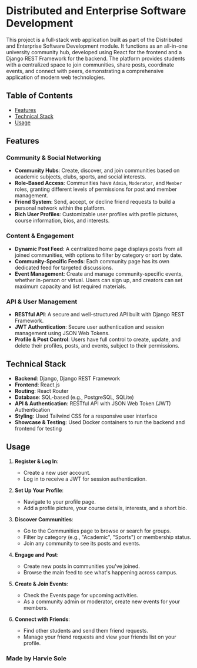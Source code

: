 # Distributed and Enterprise Software Development

This project is a full-stack web application built as part of the Distributed and Enterprise Software Development module. It functions as an all-in-one university community hub, developed using React for the frontend and a Django REST Framework for the backend. The platform provides students with a centralized space to join communities, share posts, coordinate events, and connect with peers, demonstrating a comprehensive application of modern web technologies.

## Table of Contents
- [Features](#features)
- [Technical Stack](#technical-stack)
- [Usage](#usage)

## Features

### Community & Social Networking
- **Community Hubs**: Create, discover, and join communities based on academic subjects, clubs, sports, and social interests.
- **Role-Based Access**: Communities have `Admin`, `Moderator`, and `Member` roles, granting different levels of permissions for post and member management.
- **Friend System**: Send, accept, or decline friend requests to build a personal network within the platform.
- **Rich User Profiles**: Customizable user profiles with profile pictures, course information, bios, and interests.

### Content & Engagement
- **Dynamic Post Feed**: A centralized home page displays posts from all joined communities, with options to filter by category or sort by date.
- **Community-Specific Feeds**: Each community page has its own dedicated feed for targeted discussions.
- **Event Management**: Create and manage community-specific events, whether in-person or virtual. Users can sign up, and creators can set maximum capacity and list required materials.

### API & User Management
- **RESTful API**: A secure and well-structured API built with Django REST Framework.
- **JWT Authentication**: Secure user authentication and session management using JSON Web Tokens.
- **Profile & Post Control**: Users have full control to create, update, and delete their profiles, posts, and events, subject to their permissions.

## Technical Stack

- **Backend**: Django, Django REST Framework
- **Frontend**: React.js
- **Routing**: React Router
- **Database**: SQL-based (e.g., PostgreSQL, SQLite)
- **API & Authentication**: RESTful API with JSON Web Token (JWT) Authentication
- **Styling**: Used Tailwind CSS for a responsive user interface
- **Showcase & Testing**: Used Docker containers to run the backend and frontend for testing

## Usage

1.  **Register & Log In**:
    - Create a new user account.
    - Log in to receive a JWT for session authentication.

2.  **Set Up Your Profile**:
    - Navigate to your profile page.
    - Add a profile picture, your course details, interests, and a short bio.

3.  **Discover Communities**:
    - Go to the Communities page to browse or search for groups.
    - Filter by category (e.g., "Academic", "Sports") or membership status.
    - Join any community to see its posts and events.

4.  **Engage and Post**:
    - Create new posts in communities you've joined.
    - Browse the main feed to see what's happening across campus.

5.  **Create & Join Events**:
    - Check the Events page for upcoming activities.
    - As a community admin or moderator, create new events for your members.

6.  **Connect with Friends**:
    - Find other students and send them friend requests.
    - Manage your friend requests and view your friends list on your profile.

### Made by Harvie Sole
